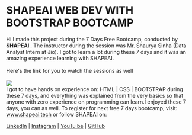 # SHAPEAI WEB DEV WITH BOOTSTRAP BOOTCAMP
Hi I made this project during the 7 Days Free Bootcamp, conducted by <b> SHAPEAI
</b>.
The instructor during the session was Mr. Shaurya Sinha (Data Analyst Intern at Jio). I got to
learn a lot during these 7 days and it was an amazing experience learning with SHAPEAI.
<br><br>Here's the link for you to watch the sessions as well<br>
<br>
<a href="https://www.youtube.com/playlist?list=PL7zl8TDRnbumsiEeX4lkDw5D_NZ1WVEy3"> <img src="https://github.com/ShapeAI/PYTHON-AND-DATA-ANALYTICS/blob/main/YOUTUBE%20THUMBNAIL.png"> </a>
<br>I got to have hands on experience on:
HTML | CSS | BOOTSTRAP during these 7 days, and everything was explained from the very basics so that anyone with zero experience on programming can learn.I enjoyed these 7 days, you can as well. To register for next free 7 days bootcamp, visit:
www.shapeai.tech
or follow SHAPEAI on:
  
<a href=
"https://in.linkedin.com/company/shapeai">LinkedIn</a> | 
<a href=
"https://www.instagram.com/shape.ai/?hl=en">Instagram</a> |
<a
href=
"https://www.youtube.com/channel/UCTUvDLTW9meuDXWcbmISPdA">YouTu
be</a> | 
<a href=
"https://github.com/shapeai">GitHub</a>


